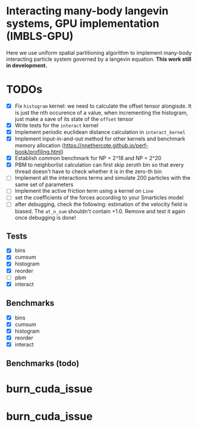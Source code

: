 # Interacting many-body langevin systems, GPU implementation (IMBLS-GPU)
Here we use uniform spatial partitioning algorithm to implement many-body interacting particle system governed by a langevin equation.
**This work still in development.**


# TODOs
- [X] Fix `histogram` kernel: we need to calculate the offset tensor alongisde. It is just the nth occurence of a value, when incrementing the histogram, just make a save of its state of the `offset` tensor 
- [X] Write tests for the `interact` kernel
- [X] Implement periodic euclidean distance calculation in `interact_kernel` 
- [X] Implement input-in-and-out method for other kernels and benchmark memory allocation (https://nnethercote.github.io/perf-book/profiling.html)
- [X] Establish common benchmark for NP = 2^18 and NP = 2^20
- [X] PBM to neighborlist calculation can first skip zeroth bin so that every thread doesn't have to check whether it is in the zero-th bin
- [ ] Implement all the interactions terms and simulate 200 particles with the same set of parameters
- [ ] Implement the active friction term using a kernel on `Line`
- [ ] set the coefficients of the forces according to your Smarticles model
- [ ] after debugging, check the following: estimation of the velocity field is biased. The `at_n_sum` shouldn't contain +1.0. Remove and test it again once debugging is done!

## Tests

- [X] bins
- [X] cumsum
- [X] histogram
- [X] reorder
- [ ] pbm
- [X] interact

## Benchmarks

- [x] bins
- [x] cumsum
- [x] histogram
- [x] reorder
- [x] interact

## Benchmarks (todo)

# burn_cuda_issue
# burn_cuda_issue
